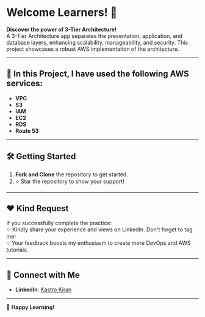 # Welcome Learners! 👋

**Discover the power of 3-Tier Architecture!**  
A 3-Tier Architecture app separates the presentation, application, and database layers, enhancing scalability, manageability, and security. This project showcases a robust AWS implementation of the architecture.

---

## 🚀 **In this Project, I have used the following AWS services:**

- **VPC**  
- **S3**  
- **IAM**  
- **EC2**  
- **RDS**  
- **Route 53**

---

## 🛠️ **Getting Started**

1. **Fork and Clone** the repository to get started.  
2. ⭐ Star the repository to show your support!

---

## ❤️ **Kind Request**

If you successfully complete the practice:  
✨ Kindly share your experience and views on LinkedIn. Don't forget to tag me!  
💡 Your feedback boosts my enthusiasm to create more DevOps and AWS tutorials.

---

## 📌 **Connect with Me**  
- **LinkedIn**: [Kastro Kiran](https://www.linkedin.com/in/janindupremathilaka)  
---


🎉 **Happy Learning!**

